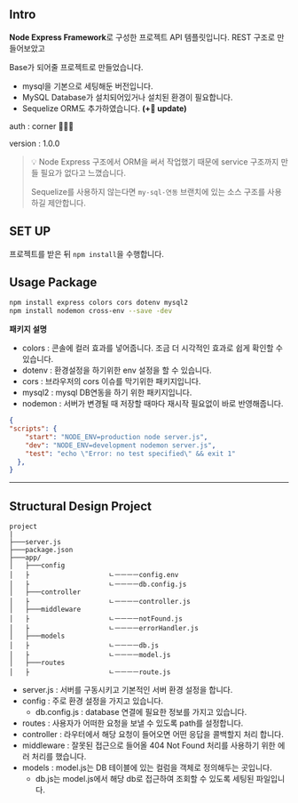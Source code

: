 ## Intro

**Node Express Framework**로 구성한 프로젝트 API 템플릿입니다. REST 구조로 만들어보았고

Base가 되어줄 프로젝트로 만들었습니다. 



- mysql을 기본으로 세팅해둔 버전입니다.
- MySQL Database가 설치되어있거나 설치된 환경이 필요합니다.
- Sequelize ORM도 추가하였습니다. **(+🔨 update)**



auth : corner 🙇🏻‍♂️

version : 1.0.0



> 💡 Node Express 구조에서 ORM을 써서 작업했기 때문에 service 구조까지 만들 필요가 없다고 느꼈습니다.  
>
> Sequelize를 사용하지 않는다면 `my-sql-연동` 브랜치에 있는 소스 구조를 사용하길 제안합니다. 

## SET UP



프로젝트를 받은 뒤 `npm install`을 수행합니다.



## Usage Package

```bash
npm install express colors cors dotenv mysql2
npm install nodemon cross-env --save -dev
```

**패키지 설명**

- colors : 콘솔에 컬러 효과를 넣어줍니다. 조금 더 시각적인 효과로 쉽게 확인할 수 있습니다.
- dotenv : 환경설정을 하기위한 env 설정을 할 수 있습니다.
- cors : 브라우저의 cors 이슈를 막기위한 패키지입니다.
- mysql2 : mysql DB연동을 하기 위한 패키지입니다.
- nodemon : 서버가 변경될 때 저장할 때마다 재시작 필요없이 바로 반영해줍니다.

```json
{
"scripts": {
    "start": "NODE_ENV=production node server.js",
    "dev": "NODE_ENV=development nodemon server.js",
    "test": "echo \"Error: no test specified\" && exit 1"
  },
}
```

---

## Structural Design Project

```
project
|
├───server.js
├───package.json
├───app/
│   ├───config
│   ├					 ㄴㅡㅡㅡㅡconfig.env
│   ├					 ㄴㅡㅡㅡㅡdb.config.js
│   ├───controller
│   ├					 ㄴㅡㅡㅡㅡcontroller.js
│   ├───middleware
│   ├					 ㄴㅡㅡㅡㅡnotFound.js
│   ├					 ㄴㅡㅡㅡㅡerrorHandler.js
│   ├───models
│   ├					 ㄴㅡㅡㅡㅡdb.js
│   ├					 ㄴㅡㅡㅡㅡmodel.js
│   ├───routes
│   ├					 ㄴㅡㅡㅡㅡroute.js
```

- server.js : 서버를 구동시키고 기본적인 서버 환경 설정을 합니다.
- config : 주로 환경 설정을 가지고 있습니다.
  - db.config.js : database 연결에 필요한 정보를 가지고 있습니다.
- routes : 사용자가 어떠한 요청을 보낼 수 있도록 path를 설정합니다.
- controller : 라우터에서 해당 요청이 들어오면 어떤 응답을 콜백할지 처리 합니다.
- middleware : 잘못된 접근으로 들어올 404 Not Found 처리를 사용하기 위한 에러 처리를 했습니다.
- models : model.js는 DB 테이블에 있는 컬럼을 객체로 정의해두는 곳입니다. 
  - db.js는 model.js에서 해당 db로 접근하여 조회할 수 있도록 세팅된 파일입니다. 
